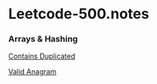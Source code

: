 # Leetcode-500.notes
### Arrays & Hashing
[Contains Duplicated](https://github.com/K-tang-mkv/Leetcode-500.notes/blob/main/Contains%20Duplicate.md#contains-duplicated)

[Valid Anagram](https://github.com/K-tang-mkv/Leetcode-500.notes/blob/main/Arrays%20Hashing/Valid%20Anagram.md#valid-anagram)
